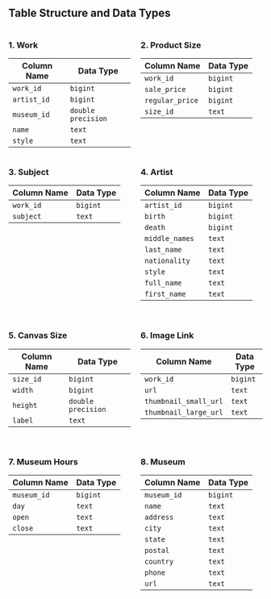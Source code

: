 ## Table Structure and Data Types

<div style="display: flex; justify-content: space-between;">

<div style="width: 48%;">

### 1. **Work**  
| **Column Name** | **Data Type**      |
|-----------------|--------------------|
| `work_id`       | `bigint`           |
| `artist_id`     | `bigint`           |
| `museum_id`     | `double precision` |
| `name`          | `text`             |
| `style`         | `text`             |

</div>

<div style="width: 48%;">

### 2. **Product Size**  
| **Column Name**   | **Data Type**      |
|-------------------|--------------------|
| `work_id`         | `bigint`           |
| `sale_price`      | `bigint`           |
| `regular_price`   | `bigint`           |
| `size_id`         | `text`             |

</div>

</div>

<div style="display: flex; justify-content: space-between;">

<div style="width: 48%;">

### 3. **Subject**  
| **Column Name** | **Data Type** |
|-----------------|---------------|
| `work_id`       | `bigint`      |
| `subject`       | `text`        |

</div>

<div style="width: 48%;">

### 4. **Artist**  
| **Column Name**  | **Data Type** |
|------------------|---------------|
| `artist_id`      | `bigint`      |
| `birth`          | `bigint`      |
| `death`          | `bigint`      |
| `middle_names`   | `text`        |
| `last_name`      | `text`        |
| `nationality`    | `text`        |
| `style`          | `text`        |
| `full_name`      | `text`        |
| `first_name`     | `text`        |

</div>

</div>

<div style="display: flex; justify-content: space-between; margin-top: 20px;">

<div style="width: 48%;">

### 5. **Canvas Size**  
| **Column Name** | **Data Type**      |
|-----------------|--------------------|
| `size_id`       | `bigint`           |
| `width`         | `bigint`           |
| `height`        | `double precision` |
| `label`         | `text`             |

</div>

<div style="width: 48%;">

### 6. **Image Link**  
| **Column Name**         | **Data Type** |
|-------------------------|---------------|
| `work_id`               | `bigint`      |
| `url`                   | `text`        |
| `thumbnail_small_url`    | `text`        |
| `thumbnail_large_url`    | `text`        |

</div>

</div>

<div style="display: flex; justify-content: space-between; margin-top: 20px;">

<div style="width: 48%;">

### 7. **Museum Hours**  
| **Column Name** | **Data Type** |
|-----------------|---------------|
| `museum_id`     | `bigint`      |
| `day`           | `text`        |
| `open`          | `text`        |
| `close`         | `text`        |

</div>

<div style="width: 48%;">

### 8. **Museum**  
| **Column Name** | **Data Type** |
|-----------------|---------------|
| `museum_id`     | `bigint`      |
| `name`          | `text`        |
| `address`       | `text`        |
| `city`          | `text`        |
| `state`         | `text`        |
| `postal`        | `text`        |
| `country`       | `text`        |
| `phone`         | `text`        |
| `url`           | `text`        |

</div>

</div>
